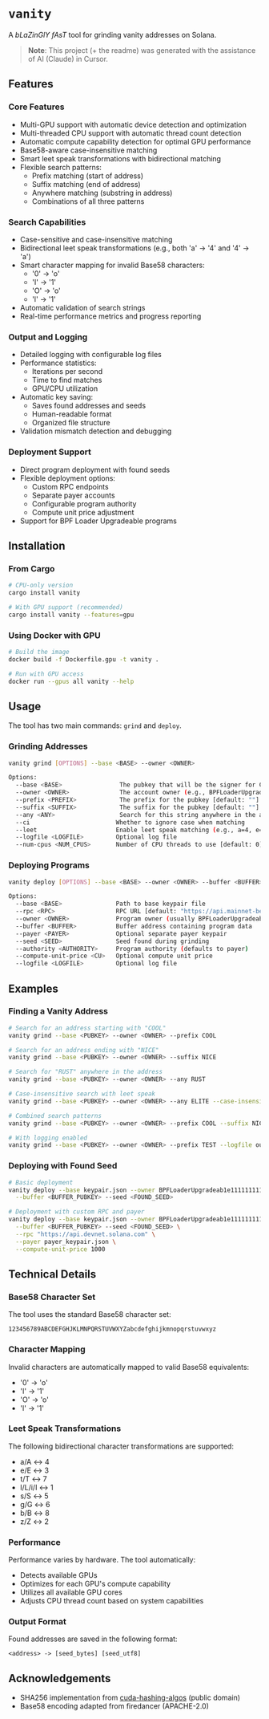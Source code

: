 # `vanity`

A _bLaZinGlY fAsT_ tool for grinding vanity addresses on Solana.

> **Note**: This project (+ the readme) was generated with the assistance of AI (Claude) in Cursor.

## Features

### Core Features

- Multi-GPU support with automatic device detection and optimization
- Multi-threaded CPU support with automatic thread count detection
- Automatic compute capability detection for optimal GPU performance
- Base58-aware case-insensitive matching
- Smart leet speak transformations with bidirectional matching
- Flexible search patterns:
  - Prefix matching (start of address)
  - Suffix matching (end of address)
  - Anywhere matching (substring in address)
  - Combinations of all three patterns

### Search Capabilities

- Case-sensitive and case-insensitive matching
- Bidirectional leet speak transformations (e.g., both 'a' → '4' and '4' → 'a')
- Smart character mapping for invalid Base58 characters:
  - '0' → 'o'
  - 'I' → '1'
  - 'O' → 'o'
  - 'l' → '1'
- Automatic validation of search strings
- Real-time performance metrics and progress reporting

### Output and Logging

- Detailed logging with configurable log files
- Performance statistics:
  - Iterations per second
  - Time to find matches
  - GPU/CPU utilization
- Automatic key saving:
  - Saves found addresses and seeds
  - Human-readable format
  - Organized file structure
- Validation mismatch detection and debugging

### Deployment Support

- Direct program deployment with found seeds
- Flexible deployment options:
  - Custom RPC endpoints
  - Separate payer accounts
  - Configurable program authority
  - Compute unit price adjustment
- Support for BPF Loader Upgradeable programs

## Installation

### From Cargo

```bash
# CPU-only version
cargo install vanity

# With GPU support (recommended)
cargo install vanity --features=gpu
```

### Using Docker with GPU

```bash
# Build the image
docker build -f Dockerfile.gpu -t vanity .

# Run with GPU access
docker run --gpus all vanity --help
```

## Usage

The tool has two main commands: `grind` and `deploy`.

### Grinding Addresses

```bash
vanity grind [OPTIONS] --base <BASE> --owner <OWNER>

Options:
  --base <BASE>                The pubkey that will be the signer for CreateAccountWithSeed
  --owner <OWNER>              The account owner (e.g., BPFLoaderUpgradeab1e11111111111111111111111)
  --prefix <PREFIX>            The prefix for the pubkey [default: ""]
  --suffix <SUFFIX>            The suffix for the pubkey [default: ""]
  --any <ANY>                  Search for this string anywhere in the address [default: ""]
  --ci                        Whether to ignore case when matching
  --leet                      Enable leet speak matching (e.g., a=4, e=3, etc.)
  --logfile <LOGFILE>         Optional log file
  --num-cpus <NUM_CPUS>       Number of CPU threads to use [default: 0]
```

### Deploying Programs

```bash
vanity deploy [OPTIONS] --base <BASE> --owner <OWNER> --buffer <BUFFER> --seed <SEED>

Options:
  --base <BASE>               Path to base keypair file
  --rpc <RPC>                 RPC URL [default: "https://api.mainnet-beta.solana.com"]
  --owner <OWNER>             Program owner (usually BPFLoaderUpgradeab1e11111111111111111111111)
  --buffer <BUFFER>           Buffer address containing program data
  --payer <PAYER>             Optional separate payer keypair
  --seed <SEED>               Seed found during grinding
  --authority <AUTHORITY>     Program authority (defaults to payer)
  --compute-unit-price <CU>   Optional compute unit price
  --logfile <LOGFILE>         Optional log file
```

## Examples

### Finding a Vanity Address

```bash
# Search for an address starting with "COOL"
vanity grind --base <PUBKEY> --owner <OWNER> --prefix COOL

# Search for an address ending with "NICE"
vanity grind --base <PUBKEY> --owner <OWNER> --suffix NICE

# Search for "RUST" anywhere in the address
vanity grind --base <PUBKEY> --owner <OWNER> --any RUST

# Case-insensitive search with leet speak
vanity grind --base <PUBKEY> --owner <OWNER> --any ELITE --case-insensitive --leet

# Combined search patterns
vanity grind --base <PUBKEY> --owner <OWNER> --prefix COOL --suffix NICE --any RUST

# With logging enabled
vanity grind --base <PUBKEY> --owner <OWNER> --prefix TEST --logfile output.log
```

### Deploying with Found Seed

```bash
# Basic deployment
vanity deploy --base keypair.json --owner BPFLoaderUpgradeab1e11111111111111111111111 \
  --buffer <BUFFER_PUBKEY> --seed <FOUND_SEED>

# Deployment with custom RPC and payer
vanity deploy --base keypair.json --owner BPFLoaderUpgradeab1e11111111111111111111111 \
  --buffer <BUFFER_PUBKEY> --seed <FOUND_SEED> \
  --rpc "https://api.devnet.solana.com" \
  --payer payer_keypair.json \
  --compute-unit-price 1000
```

## Technical Details

### Base58 Character Set

The tool uses the standard Base58 character set:

```
123456789ABCDEFGHJKLMNPQRSTUVWXYZabcdefghijkmnopqrstuvwxyz
```

### Character Mapping

Invalid characters are automatically mapped to valid Base58 equivalents:

- '0' → 'o'
- 'I' → '1'
- 'O' → 'o'
- 'l' → '1'

### Leet Speak Transformations

The following bidirectional character transformations are supported:

- a/A ↔ 4
- e/E ↔ 3
- t/T ↔ 7
- l/L/i/I ↔ 1
- s/S ↔ 5
- g/G ↔ 6
- b/B ↔ 8
- z/Z ↔ 2

### Performance

Performance varies by hardware. The tool automatically:

- Detects available GPUs
- Optimizes for each GPU's compute capability
- Utilizes all available GPU cores
- Adjusts CPU thread count based on system capabilities

### Output Format

Found addresses are saved in the following format:

```
<address> -> [seed_bytes] [seed_utf8]
```

## Acknowledgements

- SHA256 implementation from [cuda-hashing-algos](https://github.com/mochimodev/cuda-hashing-algos) (public domain)
- Base58 encoding adapted from firedancer (APACHE-2.0)
